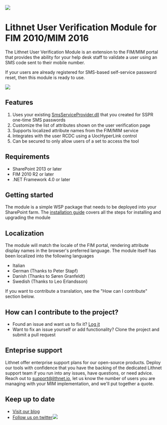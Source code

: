 ![](https://lithnet.github.io/images/logo-ex-small.png)
# Lithnet User Verification Module for FIM 2010/MIM 2016
The Lithnet User Verification Module is an extension to the FIM/MIM portal that provides the ability for your help desk staff to validate a user using an SMS code sent to their mobile number.

If your users are already registered for SMS-based self-service password reset, then this module is ready to use.

![](https://github.com/lithnet/resourcemanagement-ui-userverification/wiki/images/screen-shot1.png)

## Features
1. Uses your existing [SmsServiceProvider.dll](https://github.com/lithnet/resourcemanagement-ui-userverification/wiki/Creating-an-SmsServiceProvider) that you created for SSPR one-time SMS passwords
2. Customize the list of attributes shown on the user verification page
3. Supports localized attribute names from the FIM/MIM service
4. Integrates with the user RCDC using a UocHyperLink control
5. Can be secured to only allow users of a set to access the tool

## Requirements
* SharePoint 2013 or later
* FIM 2010 R2 or later
* .NET Framework 4.0 or later

## Getting started
The module is a simple WSP package that needs to be deployed into your SharePoint farm. The [installation guide](https://github.com/lithnet/resourcemanagement-ui-userverification/wiki/Installation-and-upgrade-steps) covers all the steps for installing and upgrading the module

## Localization
The module will match the locale of the FIM portal, rendering attribute display names in the browser's preferred language. The module itself has been localized into the following languages
- Italian
- German (Thanks to Peter Stapf)
- Danish (Thanks to Søren Granfeldt)
- Swedish (Thanks to Leo Erlandsson)

If you want to contribute a translation, see the "How can I contribute" section below.

## How can I contribute to the project?
* Found an issue and want us to fix it? [Log it](https://github.com/lithnet/resourcemanagement-ui-userverification/issues)
* Want to fix an issue yourself or add functionality? Clone the project and submit a pull request

## Enteprise support
Lithnet offer enterprise support plans for our open-source products. Deploy our tools with confidence that you have the backing of the dedicated Lithnet support team if you run into any issues, have questions, or need advice. Reach out to support@lithnet.io, let us know the number of users you are managing with your MIM implementation, and we'll put together a quote.

## Keep up to date
* [Visit our blog](http://blog.lithnet.io)
* [Follow us on twitter](https://twitter.com/lithnet_io)![](http://twitter.com/favicon.ico)
